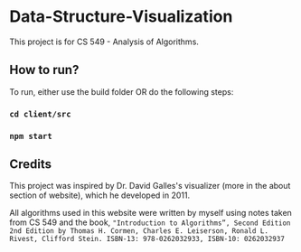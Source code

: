 # Data-Structure-Visualization

This project is for CS 549 - Analysis of Algorithms.

## How to run?

To run, either use the build folder OR do the following steps:

### `cd client/src`
### `npm start`

## Credits

This project was inspired by Dr. David Galles's visualizer (more in the about section of website), which he developed in 2011.

All algorithms used in this website were written by myself using notes taken from CS 549 and the book, `"Introduction to Algorithms”, Second Edition 2nd Edition by Thomas H. Cormen, Charles E. Leiserson,
Ronald L. Rivest, Clifford Stein. ISBN-13: 978-0262032933, ISBN-10: 0262032937`